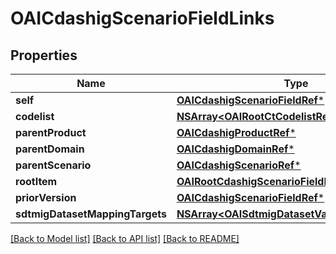 # OAICdashigScenarioFieldLinks

## Properties
Name | Type | Description | Notes
------------ | ------------- | ------------- | -------------
**self** | [**OAICdashigScenarioFieldRef***](OAICdashigScenarioFieldRef.md) |  | [optional] 
**codelist** | [**NSArray&lt;OAIRootCtCodelistRefElement&gt;***](OAIRootCtCodelistRefElement.md) |  | [optional] 
**parentProduct** | [**OAICdashigProductRef***](OAICdashigProductRef.md) |  | [optional] 
**parentDomain** | [**OAICdashigDomainRef***](OAICdashigDomainRef.md) |  | [optional] 
**parentScenario** | [**OAICdashigScenarioRef***](OAICdashigScenarioRef.md) |  | [optional] 
**rootItem** | [**OAIRootCdashigScenarioFieldRef***](OAIRootCdashigScenarioFieldRef.md) |  | [optional] 
**priorVersion** | [**OAICdashigScenarioFieldRef***](OAICdashigScenarioFieldRef.md) |  | [optional] 
**sdtmigDatasetMappingTargets** | [**NSArray&lt;OAISdtmigDatasetVariableRefTarget&gt;***](OAISdtmigDatasetVariableRefTarget.md) |  | [optional] 

[[Back to Model list]](../README.md#documentation-for-models) [[Back to API list]](../README.md#documentation-for-api-endpoints) [[Back to README]](../README.md)


